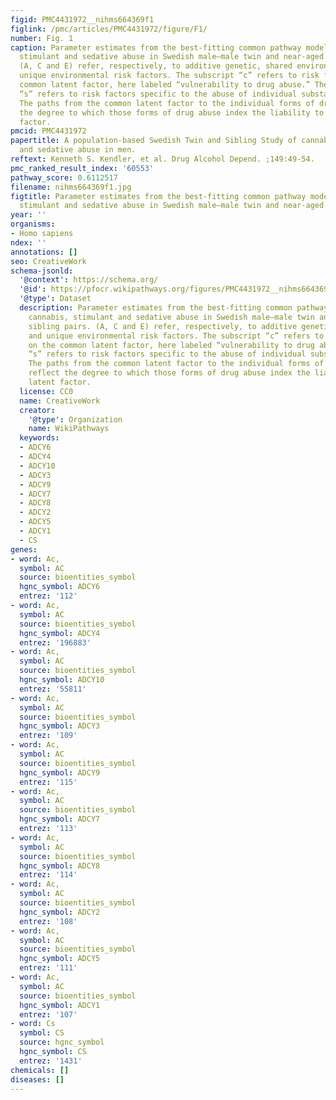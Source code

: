 ```yaml
---
figid: PMC4431972__nihms664369f1
figlink: /pmc/articles/PMC4431972/figure/F1/
number: Fig. 1
caption: Parameter estimates from the best-fitting common pathway model for cannabis,
  stimulant and sedative abuse in Swedish male–male twin and near-aged sibling pairs.
  (A, C and E) refer, respectively, to additive genetic, shared environmental, and
  unique environmental risk factors. The subscript “c” refers to risk factors on the
  common latent factor, here labeled “vulnerability to drug abuse.” The subscript
  “s” refers to risk factors specific to the abuse of individual substance classes.
  The paths from the common latent factor to the individual forms of drug abuse reflect
  the degree to which those forms of drug abuse index the liability to the latent
  factor.
pmcid: PMC4431972
papertitle: A population-based Swedish Twin and Sibling Study of cannabis, stimulant
  and sedative abuse in men.
reftext: Kenneth S. Kendler, et al. Drug Alcohol Depend. ;149:49-54.
pmc_ranked_result_index: '60553'
pathway_score: 0.6112517
filename: nihms664369f1.jpg
figtitle: Parameter estimates from the best-fitting common pathway model for cannabis,
  stimulant and sedative abuse in Swedish male–male twin and near-aged sibling pairs
year: ''
organisms:
- Homo sapiens
ndex: ''
annotations: []
seo: CreativeWork
schema-jsonld:
  '@context': https://schema.org/
  '@id': https://pfocr.wikipathways.org/figures/PMC4431972__nihms664369f1.html
  '@type': Dataset
  description: Parameter estimates from the best-fitting common pathway model for
    cannabis, stimulant and sedative abuse in Swedish male–male twin and near-aged
    sibling pairs. (A, C and E) refer, respectively, to additive genetic, shared environmental,
    and unique environmental risk factors. The subscript “c” refers to risk factors
    on the common latent factor, here labeled “vulnerability to drug abuse.” The subscript
    “s” refers to risk factors specific to the abuse of individual substance classes.
    The paths from the common latent factor to the individual forms of drug abuse
    reflect the degree to which those forms of drug abuse index the liability to the
    latent factor.
  license: CC0
  name: CreativeWork
  creator:
    '@type': Organization
    name: WikiPathways
  keywords:
  - ADCY6
  - ADCY4
  - ADCY10
  - ADCY3
  - ADCY9
  - ADCY7
  - ADCY8
  - ADCY2
  - ADCY5
  - ADCY1
  - CS
genes:
- word: Ac,
  symbol: AC
  source: bioentities_symbol
  hgnc_symbol: ADCY6
  entrez: '112'
- word: Ac,
  symbol: AC
  source: bioentities_symbol
  hgnc_symbol: ADCY4
  entrez: '196883'
- word: Ac,
  symbol: AC
  source: bioentities_symbol
  hgnc_symbol: ADCY10
  entrez: '55811'
- word: Ac,
  symbol: AC
  source: bioentities_symbol
  hgnc_symbol: ADCY3
  entrez: '109'
- word: Ac,
  symbol: AC
  source: bioentities_symbol
  hgnc_symbol: ADCY9
  entrez: '115'
- word: Ac,
  symbol: AC
  source: bioentities_symbol
  hgnc_symbol: ADCY7
  entrez: '113'
- word: Ac,
  symbol: AC
  source: bioentities_symbol
  hgnc_symbol: ADCY8
  entrez: '114'
- word: Ac,
  symbol: AC
  source: bioentities_symbol
  hgnc_symbol: ADCY2
  entrez: '108'
- word: Ac,
  symbol: AC
  source: bioentities_symbol
  hgnc_symbol: ADCY5
  entrez: '111'
- word: Ac,
  symbol: AC
  source: bioentities_symbol
  hgnc_symbol: ADCY1
  entrez: '107'
- word: Cs
  symbol: CS
  source: hgnc_symbol
  hgnc_symbol: CS
  entrez: '1431'
chemicals: []
diseases: []
---
```

